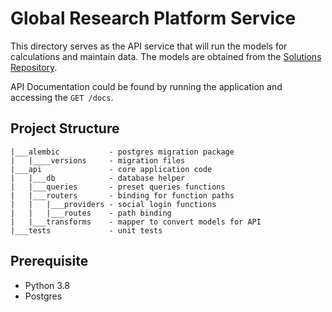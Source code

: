 # Global Research Platform Service

This directory serves as the API service that will run the models for calculations and maintain data. The models are obtained from the [Solutions Repository](https://github.com/ProjectDrawdown/solutions).

API Documentation could be found by running the application and accessing the `GET /docs`.

## Project Structure
```
|___alembic           - postgres migration package
|   |____versions     - migration files
|___api               - core application code
|   |___db            - database helper
|   |___queries       - preset queries functions
|   |___routers       - binding for function paths
|   |   |___providers - social login functions
|   |   |___routes    - path binding
|   |___transforms    - mapper to convert models for API
|___tests             - unit tests
```

## Prerequisite

* Python 3.8
* Postgres